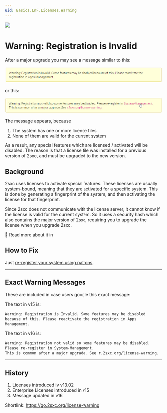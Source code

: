 ```yaml
---
uid: Basics.LnF.Licenses.Warning
---
```


<img src="~/assets/features/2sxc-patrons.svg" class="feature">

# Warning: Registration is Invalid

After a major upgrade you may see a message similar to this:

<img src="./assets/warning-license-invalid-v15.jpg" class="full-width">

or this:

<img src="./assets/warning-license-invalid-v16.jpg" class="full-width">

The message appears, because

1. The system has one or more license files
1. None of them are valid for the current system

As a result, any special features which are licensed / activated will be disabled.
The reason is that a license file was installed for a previous version of 2sxc, and must be upgraded to the new version.

## Background

2sxc uses licenses to activate special features.
These licenses are usually system-bound, meaning that they are activated for a specific system.
This is done by generating a fingerprint of the system, and then activating the license for that fingerprint.

Since 2sxc does not communicate with the license server, it cannot know if the license is valid for the current system.
So it uses a security hash which also contains the major version of 2sxc, requiring you to upgrade the license when you upgrade 2sxc.

📖 Read more about it in [](xref:Basics.LnF.Licenses.Index)

## How to Fix

Just [re-register your system using patrons](xref:Basics.LnF.Licenses.Index).

---

## Exact Warning Messages

These are included in case users google this exact message:

The text in v15 is:

```text
Warning: Registration is Invalid. Some features may be disabled because of this. Please reactivate the registration in Apps Management.
```

The text in v16 is:

```text
Warning: Registration not valid so some features may be disabled. Please re-register in System-Management.
This is common after a major upgrade. See r.2sxc.org/license-warning.
```


---

## History

1. Licenses introduced iv v13.02
1. Enterprise Licenses introduced in v15
1. Message updated in v16

Shortlink: <https://go.2sxc.org/license-warning>
